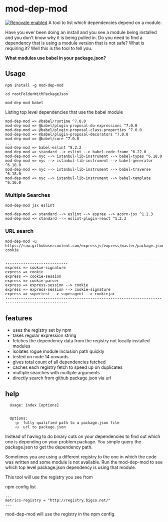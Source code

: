 # mod-dep-mod

[![Renovate enabled](https://img.shields.io/badge/renovate-enabled-brightgreen.svg)](https://renovatebot.com/)
A tool to list which dependencies depend on a module.

Have you ever been doing an install and you see a module being installed and you don't know why it is being pulled in. Do you need to find a dependency that is using a module version that is not safe? What is requiring it? Well this is the tool to tell you.

**What modules use babel in your package.json?**


## Usage

```
npm install -g mod-dep-mod

cd rootFolderWithPackageJson

mod-dep-mod babel

```

Listing top level dependencies that use the babel module

```
mod-dep-mod => @babel/runtime ^7.0.0
mod-dep-mod => @babel/plugin-proposal-do-expressions ^7.0.0
mod-dep-mod => @babel/plugin-proposal-class-properties ^7.0.0
mod-dep-mod => @babel/plugin-proposal-decorators ^7.0.0
mod-dep-mod => @babel/core ^7.0.0
...
mod-dep-mod => babel-eslint ^8.2.2
mod-dep-mod => standard --> eslint --> babel-code-frame ^6.22.0
mod-dep-mod => nyc --> istanbul-lib-instrument --> babel-types ^6.18.0
mod-dep-mod => nyc --> istanbul-lib-instrument --> babel-generator ^6.18.0
mod-dep-mod => nyc --> istanbul-lib-instrument --> babel-traverse ^6.18.0
mod-dep-mod => nyc --> istanbul-lib-instrument --> babel-template ^6.16.0
```

### Multiple Searches
```
mod-dep-mod jsx eslint
```



```
mod-dep-mod => standard --> eslint --> espree --> acorn-jsx ^1.2.3
mod-dep-mod => standard --> eslint-plugin-react ^1.2.3

```

### URL search
```
mod-dep-mod -u https://raw.githubusercontent.com/expressjs/express/master/package.json cookie
```

```
--------------------------------------------------------------------------------------------------
express => cookie-signature
express => cookie
express => cookie-session
express => cookie-parser
express => express-session --> cookie
express => express-session --> cookie-signature
express => supertest --> superagent --> cookiejar
--------------------------------------------------------------------------------------------------
```



## features

- uses the registry set by npm
- takes regular expression string
- fetches the dependency data from the registry not locally installed modules
- isolates rogue module inclusion path quickly
- tested on node 14 onwards
- gives total count of all dependencies fetched
- caches each registry fetch to speed up on duplicates
- multiple searches with multiple arguments
- directly search from github package.json via url

## help

```
  Usage: index [options]


  Options:
    -p  fully qualified path to a package.json file
    -u  url to package.json
```



Instead of having to do binary cuts on your dependencies to find out which one is depending on your problem package. You simple query the package.json to
get the dependency path.

Sometimes you are using a different registry to the one in which the code was written and some module is
not available. Run the mod-dep-mod to see which top level package.json dependency is using that module.

This tool will use the registry you see from

npm config list

```
...
metrics-registry = "http://registry.bigco.net/"
...
```

mod-dep-mod will use the registry in the npm config.

